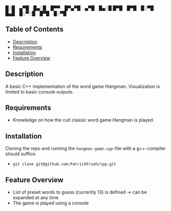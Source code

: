
█░█ ▄▀█ █▄░█ █▀▀ █▀▄▀█ ▄▀█ █▄░█
█▀█ █▀█ █░▀█ █▄█ █░▀░█ █▀█ █░▀█

## Table of Contents

- [Description](#description)
- [Requirements](#requirements)
- [Installation](#installation)
- [Feature Overview](#featureoverview)

## Description
A basic C++ implementation of the word game *Hangman*. Visualization is limited to basic console outputs.

## Requirements
* Knowledge on how the cult classic word game Hangman is played.

## Installation
Cloning the repo and running the `hangman-game.cpp`-file with a g++-compiler should suffice.
* `git clone git@github.com:PatrickFrueh/cpp.git`

## Feature Overview
- List of preset words to guess (currently 13) is defined -> can be expanded at any time
- The game is played using a console
